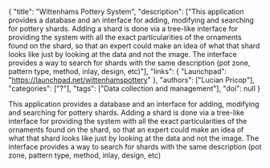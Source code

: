 {
  "title": "Wittenhams Pottery System",
  "description": ["This application provides a database and an interface for adding, modifying and searching for pottery shards. Adding a shard is done via a tree-like interface for providing the system with all the exact particularities of the ornaments found on the shard, so that an expert could make an idea of what that shard looks like just by looking at the data and not the image. The interface provides a way to search for shards with the same description (pot zone, pattern type, method, inlay, design, etc)"],
  "links": {
    "Launchpad": "https://launchpad.net/wittenhamspottery"
  },
  "authors": ["Lucian Pricop"],
  "categories": ["?"],
  "tags": ["Data collection and management"],
  "doi": null
}

<!-- Generated by csv2md.R – do not edit by hand -->

This application provides a database and an interface for adding, modifying and searching for pottery shards. Adding a shard is done via a tree-like interface for providing the system with all the exact particularities of the ornaments found on the shard, so that an expert could make an idea of what that shard looks like just by looking at the data and not the image. The interface provides a way to search for shards with the same description (pot zone, pattern type, method, inlay, design, etc)